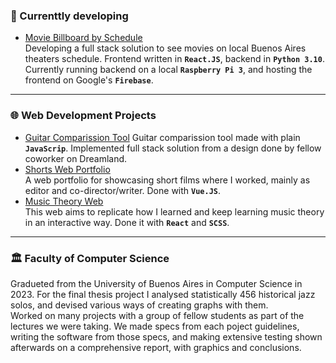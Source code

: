 ### 🔨 Currenttly developing
- [Movie Billboard by Schedule](https://cartelerahoy.web.app)  
Developing a full stack solution to see movies on local Buenos Aires theaters schedule. Frontend written in **`React.JS`**, backend in **`Python 3.10`**. Currently running backend on a local **`Raspberry Pi 3`**, and hosting the frontend on Google's **`Firebase`**.

---

### 🌐 Web Development Projects
- [Guitar Comparission Tool](https://alvarezguitars.com/compare-guitars/)
Guitar comparission tool made with plain **`JavaScrip`**. Implemented full stack solution from a design done by fellow coworker on Dreamland.
- [Shorts Web Portfolio](https://ivangk.web.app)  
A web portfolio for showcasing short films where I worked, mainly as editor and co-director/writer. Done with **`Vue.JS`**.
- [Music Theory Web](https://music-theory.web.app)  
This web aims to replicate how I learned and keep learning music theory in an interactive way. Done it with **`React`** and **`SCSS`**.

---

### 🏛 Faculty of Computer Science
Gradueted from the University of Buenos Aires in Computer Science in 2023. For the final thesis project I analysed statistically 456 historical jazz solos, and devised various ways of creating graphs with them.  
Worked on many projects with a group of fellow students as part of the lectures we were taking. We made specs from each poject guidelines, writing the software from those specs, and making extensive testing shown afterwards on a comprehensive report, with graphics and conclusions.
